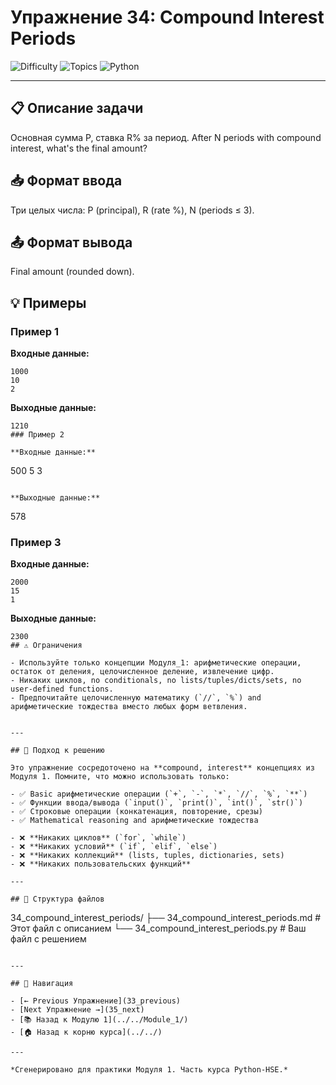# Упражнение 34: Compound Interest Periods

![Difficulty](https://img.shields.io/badge/Difficulty-Module%201-green)
![Topics](https://img.shields.io/badge/Topics-compound%2C%20interest-blue)
![Python](https://img.shields.io/badge/Python-Module%201%20Concepts-yellow)

---

## 📋 Описание задачи

Основная сумма P, ставка R% за период. After N periods with compound interest, what's the final amount?
## 📥 Формат ввода

Три целых числа: P (principal), R (rate %), N (periods ≤ 3).
## 📤 Формат вывода

Final amount (rounded down).
## 💡 Примеры

### Пример 1

**Входные данные:**
```
1000
10
2
```

**Выходные данные:**
```
1210
### Пример 2

**Входные данные:**
```
500
5
3
```

**Выходные данные:**
```
578
### Пример 3

**Входные данные:**
```
2000
15
1
```

**Выходные данные:**
```
2300
## ⚠️ Ограничения

- Используйте только концепции Модуля_1: арифметические операции, остаток от деления, целочисленное деление, извлечение цифр.
- Никаких циклов, no conditionals, no lists/tuples/dicts/sets, no user-defined functions.
- Предпочитайте целочисленную математику (`//`, `%`) and арифметические тождества вместо любых форм ветвления.


---

## 🎯 Подход к решению

Это упражнение сосредоточено на **compound, interest** концепциях из Модуля 1. Помните, что можно использовать только:

- ✅ Basic арифметические операции (`+`, `-`, `*`, `//`, `%`, `**`)
- ✅ Функции ввода/вывода (`input()`, `print()`, `int()`, `str()`)
- ✅ Строковые операции (конкатенация, повторение, срезы)
- ✅ Mathematical reasoning and арифметические тождества

- ❌ **Никаких циклов** (`for`, `while`)
- ❌ **Никаких условий** (`if`, `elif`, `else`)
- ❌ **Никаких коллекций** (lists, tuples, dictionaries, sets)
- ❌ **Никаких пользовательских функций**

---

## 📁 Структура файлов
```
34_compound_interest_periods/
├── 34_compound_interest_periods.md     # Этот файл с описанием
└── 34_compound_interest_periods.py     # Ваш файл с решением
```

---

## 🔗 Навигация

- [← Previous Упражнение](33_previous) 
- [Next Упражнение →](35_next)
- [📚 Назад к Модулю 1](../../Module_1/)
- [🏠 Назад к корню курса](../../)

---

*Сгенерировано для практики Модуля 1. Часть курса Python-HSE.*
